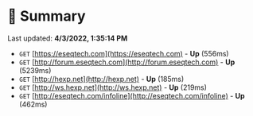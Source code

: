 # 📖 Summary
Last updated: **4/3/2022, 1:35:14 PM**

- `GET` [https://eseqtech.com](https://eseqtech.com) - **Up** (556ms)
- `GET` [http://forum.eseqtech.com](http://forum.eseqtech.com) - **Up** (5239ms)
- `GET` [http://hexp.net](http://hexp.net) - **Up** (185ms)
- `GET` [http://ws.hexp.net](http://ws.hexp.net) - **Up** (219ms)
- `GET` [http://eseqtech.com/infoline](http://eseqtech.com/infoline) - **Up** (462ms)
